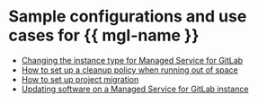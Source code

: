 # Sample configurations and use cases for {{ mgl-name }}

* [Changing the instance type for Managed Service for GitLab](change-gitlab-instance-flavour.md)
* [How to set up a cleanup policy when running out of space](cleanup-policy.md)
* [How to set up project migration](migrate-projects.md)
* [Updating software on a Managed Service for GitLab instance](update-gitlab-software-version.md)
